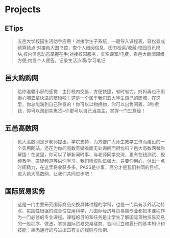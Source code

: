 # Projects 
 

## ETips
>五邑大学校园生活助手应用！对接学生子系统，一键导入课程表，轻松查成绩算绩点;对接邑大图书馆，查个人借阅信息，图书检索/收藏;校园资讯模块,校内信息动态掌握在手;对接校园服务，查空课室/电费，看邑大新闻超级方便;内置个人便签，记录生活点滴/学习笔记


## 邑大购购网
>给你温馨小家的感觉！主打校内交易，方便快捷，省时省力，妈妈再也不用担心咱去拿快递的繁琐啦！这是一个属于我们五大学生自己的商城，在这里，你总能淘到自己钟意的！你可以以物换物，你可以出售闲置、3秒攒钱，你可以淘到实惠货~你更可以自己当店主，掌握一门生意经！

## 五邑高数网
>邑大高数网是罗老师提出，学院支持，为方便广大师生教学工作而建设的一个实用网站。还在为你的高数有疑难而无处询问而担忧吗？邑大高数网替你解围！在这里，你可以了解新闻时事、与老师同学交流，更有在线测试、视频教学、答疑频道等供你学习。我们师资队伍强大，只要你用心，付出一点时间精力，在这里将收获多多。PASS是小事，高分才是我们共同的目标。进入邑大高数网，让我们共同进步吧！

## 国际贸易实务
>这是一门主要研究国际商品交换具体过程的学科，也是一门具有涉外活动特点、实践性很强的综合性应用科学，凡国际经济与贸易类专业都把本课程作为一门必修的专业课程。课程的目的和任务是让学生了解国际货物贸易交易的一般程序、做法，掌握国际贸易交易磋商、合同订立和履行的基本知识和技能；熟悉通行的与进出口有关的规则与惯例.